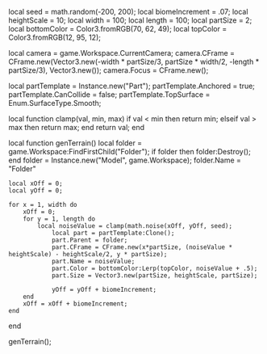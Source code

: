 local seed = math.random(-200, 200);
local biomeIncrement = .07;
local heightScale = 10;
local width = 100;
local length = 100;
local partSize = 2;
local bottomColor = Color3.fromRGB(70, 62, 49);
local topColor = Color3.fromRGB(12, 95, 12);

local camera = game.Workspace.CurrentCamera;
camera.CFrame = CFrame.new(Vector3.new(-width * partSize/3, partSize * width/2, -length * partSize/3), Vector3.new());
camera.Focus = CFrame.new();

local partTemplate = Instance.new("Part");
partTemplate.Anchored = true;
partTemplate.CanCollide = false;
partTemplate.TopSurface = Enum.SurfaceType.Smooth;

local function clamp(val, min, max)
	if val < min then
		return min;
	elseif val > max then
		return max;
	end
	return val;
end

local function genTerrain()
	local folder = game.Workspace:FindFirstChild("Folder");
	if folder then
		folder:Destroy();
	end
	folder = Instance.new("Model", game.Workspace);
	folder.Name = "Folder"

	local xOff = 0;
	local yOff = 0;

	for x = 1, width do
		xOff = 0;
		for y = 1, length do
			local noiseValue = clamp(math.noise(xOff, yOff, seed);
				local part = partTemplate:Clone();
				part.Parent = folder;
				part.CFrame = CFrame.new(x*partSize, (noiseValue * heightScale) - heightScale/2, y * partSize);
				part.Name = noiseValue;
				part.Color = bottomColor:Lerp(topColor, noiseValue + .5);
				part.Size = Vector3.new(partSize, heightScale, partSize);

				yOff = yOff + biomeIncrement;
		end
		xOff = xOff + biomeIncrement;
	end
end

genTerrain();

